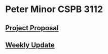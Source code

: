 # Peter Minor CSPB 3112

## [Project Proposal](docs/project_proposal.md)

## [Weekly Update ](docs/Weekly_Update.md)

